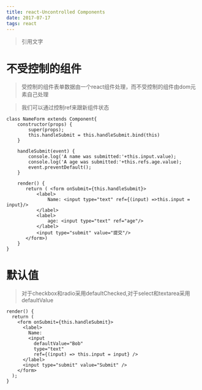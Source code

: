 ```yaml
---
title: react-Uncontrolled Components
date: 2017-07-17
tags: react
---
```


> 引用文字

# 不受控制的组件

> 受控制的组件表单数据由一个react组件处理，而不受控制的组件由dom元素自己处理

> 我们可以通过控制ref来跟新组件状态


```
class NameForm extends Component{
    constructor(props) {
        super(props);
        this.handleSubmit = this.handleSubmit.bind(this)
    }

    handleSubmit(event) {
        console.log('A name was submitted:'+this.input.value);
        console.log('A age was submitted:'+this.refs.age.value);
        event.preventDefault();
    }

    render() {
       return ( <form onSubmit={this.handleSubmit}>
           <label>
               Name: <input type="text" ref={(input) =>this.input = input}/>
           </label>
           <label>
               age: <input type="text" ref="age"/>
           </label>
           <input type="submit" value="提交"/>
       </form>)
    }
}
```
# 默认值

> 对于checkbox和radio采用defaultChecked,对于select和textarea采用defaultValue


```
render() {
  return (
    <form onSubmit={this.handleSubmit}>
      <label>
        Name:
        <input
          defaultValue="Bob"
          type="text"
          ref={(input) => this.input = input} />
      </label>
      <input type="submit" value="Submit" />
    </form>
  );
}
```







